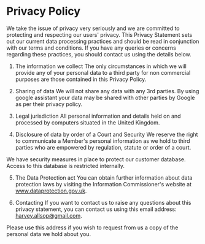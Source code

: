 # Privacy Policy
We take the issue of privacy very seriously and we are committed to protecting and respecting our users' privacy. This Privacy Statement sets out our current data processing practices and should be read in conjunction with our terms and conditions. If you have any queries or concerns regarding these practices, you should contact us using the details below.

1. The information we collect
The only circumstances in which we will provide any of your personal data to a third party for non commercial purposes are those contained in this Privacy Policy.

2. Sharing of data
We will not share any data with any 3rd parties. By using google assistant your data may be shared with other parties by Google as per their privacy policy.

3. Legal jurisdiction
All personal information and details held on and processed by computers situated in the United Kingdom.

4. Disclosure of data by order of a Court and Security
We reserve the right to communicate a Member's personal information as we hold to third parties who are empowered by regulation, statute or order of a court.

We have security measures in place to protect our customer database. Access to this database is restricted internally.

5. The Data Protection act
You can obtain further information about data protection laws by visiting the Information Commissioner's website at www.dataprotection.gov.uk.

9. Contacting
If you want to contact us to raise any questions about this privacy statement, you can contact us using this email address: harvey.allsop@gmail.com.

Please use this address if you wish to request from us a copy of the personal data we hold about you.
